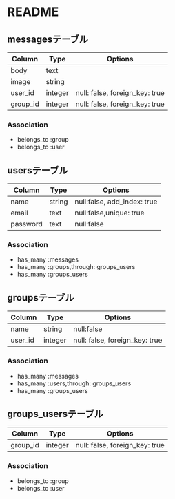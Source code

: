 # README

## messagesテーブル
|Column|Type|Options|
|------|----|-------|
|body|text|
|image|string|
|user_id|integer|null: false, foreign_key: true|
|group_id|integer|null: false, foreign_key: true|
### Association
- belongs_to :group
- belongs_to :user

## usersテーブル
|Column|Type|Options|
|------|----|-------|
|name|string|null:false, add_index: true|
|email|text|null:false,unique: true|
|password|text|null:false|
### Association
- has_many :messages
- has_many :groups,through: groups_users
- has_many :groups_users

## groupsテーブル
|Column|Type|Options|
|------|----|-------|
|name|string|null:false|
|user_id|integer|null: false, foreign_key: true|
### Association
- has_many :messages
- has_many :users,through: groups_users
- has_many :groups_users

## groups_usersテーブル
|Column|Type|Options|
|------|----|-------|
|group_id|integer|null: false, foreign_key: true|
### Association
- belongs_to :group
- belongs_to :user